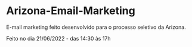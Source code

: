 # Arizona-Email-Marketing

E-mail marketing feito desenvolvido para o processo seletivo da Arizona.

Feito no dia 21/06/2022 - das 14:30 às 17h
